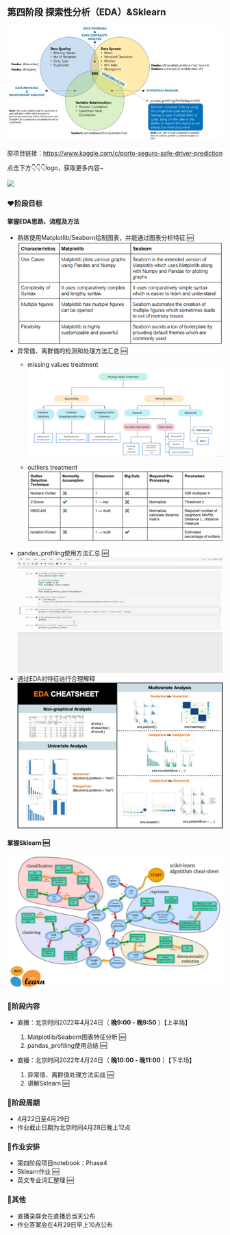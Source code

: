 ## 第四阶段 探索性分析（EDA）&Sklearn

![输入图片说明](../../pic/eda-cycle.jpg)

原项目链接：https://www.kaggle.com/c/porto-seguro-safe-driver-prediction

点击下方👇👇👇logo，获取更多内容~

<a href='https://mp.weixin.qq.com/mp/appmsgalbum?__biz=Mzg2OTU4NzI3NQ==&action=getalbum&album_id=1764511202329624577#wechat_redirect'> 
<img src='https://gitee.com/gzjzg/WhaleDataScienceProject/raw/master/pic/project_logo.jpg'/></a>

### ❤️阶段目标

#### 掌握EDA思路、流程及方法

- 熟练使用Matplotlib/Seaborn绘制图表，并能通过图表分析特征 🆕
![输入图片说明](../../pic/MatVSSea.png)
- 异常值、离群值的检测和处理方法汇总 🆕
    - missing values treatment
    ![输入图片说明](../../pic/missingvalue.png)

    - outliers treatment
    ![输入图片说明](../../pic/outlier.png)
- pandas_profiling使用方法汇总 🆕
![pandas_profiling](../../pic/pandas_profiling.gif)
- 通过EDA对特征进行合理解释 
![输入图片说明](../../pic/eda.png)

#### 掌握Sklearn 🆕

![输入图片说明](../../pic/sklearn.png)
    

 
### 💛阶段内容   

- 直播：北京时间2022年4月24日（ **晚9:00 - 晚9:50** ）【上半场】 
    1. Matplotlib/Seaborn图表特征分析 🆕
    2. pandas_profiling使用总结 🆕


- 直播：北京时间2022年4月24日（ **晚10:00 - 晚11:00** ）【下半场】
    1. 异常值、离群值处理方法实战 🆕
    2. 讲解Sklearn 🆕

### 💚阶段周期


- 4月22日至4月29日
- 作业截止日期为北京时间4月28日晚上12点


### 💙作业安排


- 第四阶段项目notebook：Phase4
- Sklearn作业 🆕
- 英文专业词汇整理 🆕


### 💜其他


- 直播录屏会在直播后当天公布
- 作业答案会在4月29日早上10点公布
